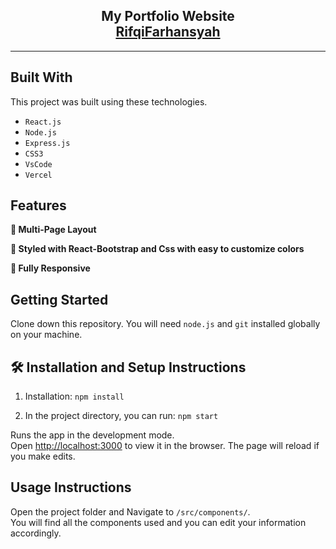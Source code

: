 <h2 align="center">
  My Portfolio Website<br/>
  <a href="https://rifqifarhansyah.vercel.app" target="_blank">RifqiFarhansyah</a>
</h2>
<hr>

## Built With

This project was built using these technologies.
- `React.js`
- `Node.js`
- `Express.js`
- `CSS3`
- `VsCode`
- `Vercel`

## Features

**📖 Multi-Page Layout**

**🎨 Styled with React-Bootstrap and Css with easy to customize colors**

**📱 Fully Responsive**

## Getting Started

Clone down this repository. You will need `node.js` and `git` installed globally on your machine.

## 🛠 Installation and Setup Instructions

1. Installation: `npm install`

2. In the project directory, you can run: `npm start`

Runs the app in the development mode.\
Open [http://localhost:3000](http://localhost:3000) to view it in the browser.
The page will reload if you make edits.

## Usage Instructions

Open the project folder and Navigate to `/src/components/`. <br/>
You will find all the components used and you can edit your information accordingly.


